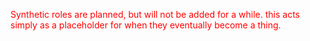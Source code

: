 <font color="Red">Synthetic roles are planned, but will not be added for a while. this acts simply as a placeholder for when they eventually become a thing.</font>

